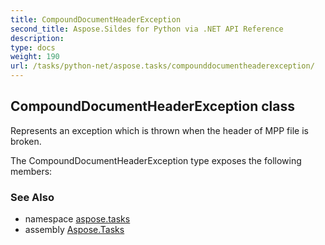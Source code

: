 ```yaml
---
title: CompoundDocumentHeaderException
second_title: Aspose.Sildes for Python via .NET API Reference
description: 
type: docs
weight: 190
url: /tasks/python-net/aspose.tasks/compounddocumentheaderexception/
---
```


## CompoundDocumentHeaderException class

Represents an exception which is thrown when the header of MPP file is broken.

The CompoundDocumentHeaderException type exposes the following members:

### See Also

* namespace [aspose.tasks](/tasks/python-net/aspose.tasks/)
* assembly [Aspose.Tasks](/tasks/python-net/)

